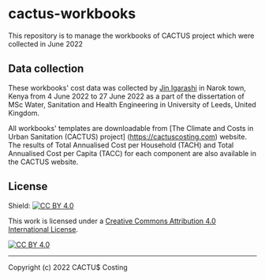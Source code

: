 # cactus-workbooks

This repository is to manage the workbooks of CACTUS project which were collected in June 2022

## Data collection

These workbooks' cost data was collected by [Jin Igarashi](https://github.com/JinIgarashi) in Narok town, Kenya from 4 June 2022 to 27 June 2022 as a part of the dissertation of MSc Water, Sanitation and Health Engineering in University of Leeds, United Kingdom.

All workbooks' templates are downloadable from [The Climate and Costs in Urban Sanitation (CACTUS) project] (https://cactuscosting.com) website. The results of Total Annualised Cost per Household (TACH) and Total Annualised Cost per Capita (TACC) for each component are also available in the CACTUS website.

## License

Shield: [![CC BY 4.0][cc-by-shield]][cc-by]

This work is licensed under a [Creative Commons Attribution 4.0 International
License][cc-by].

[![CC BY 4.0][cc-by-image]][cc-by]

[cc-by]: http://creativecommons.org/licenses/by/4.0/
[cc-by-image]: https://i.creativecommons.org/l/by/4.0/88x31.png
[cc-by-shield]: https://img.shields.io/badge/License-CC%20BY%204.0-lightgrey.svg

---
Copyright (c) 2022 CACTU$ Costing